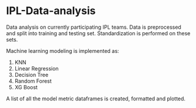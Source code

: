 # IPL-Data-analysis

Data analysis on currently participating IPL teams.
Data is preprocessed and split into training and testing set. Standardization is performed on these sets.

Machine learning modeling is implemented as:
1. KNN
2. Linear Regression
3. Decision Tree
4. Random Forest
5. XG Boost

A list of all the model metric dataframes is created, formatted and plotted.

